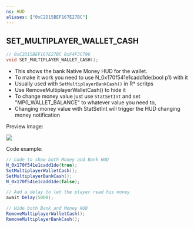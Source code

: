 ```yaml
---
ns: HUD
aliases: ["0xC2D15BEF167E27BC"]
---
```

## SET_MULTIPLAYER_WALLET_CASH

```c
// 0xC2D15BEF167E27BC 0xF4F3C796
void SET_MULTIPLAYER_WALLET_CASH();
```

* This shows the bank Native Money HUD for the wallet.
* To make it work you need to use N_0x170f541e1cadd1de(bool p1) with it
* Usually used with `SetMultiplayerBankCash()` in R* scritps
* Use RemoveMultiplayerWalletCash() to hide it
* To change money value just use `StatSetInt` and set "MP0_WALLET_BALANCE" to whatever value you need to,
* Changing money value with StatSetInt will trigger the HUD changing money notification


Preview image:

![](https://i.imgur.com/1BTmdyv.png)

Code example:
```cs
// Code to show both Money and Bank HUD
N_0x170f541e1cadd1de(true);
SetMultiplayerWalletCash();
SetMultiplayerBankCash();
N_0x170f541e1cadd1de(false);

// Add a delay to let the player read his money
await Delay(5000);

// Hide both Bank and Money HUD
RemoveMultiplayerWalletCash();
RemoveMultiplayerBankCash();

```
